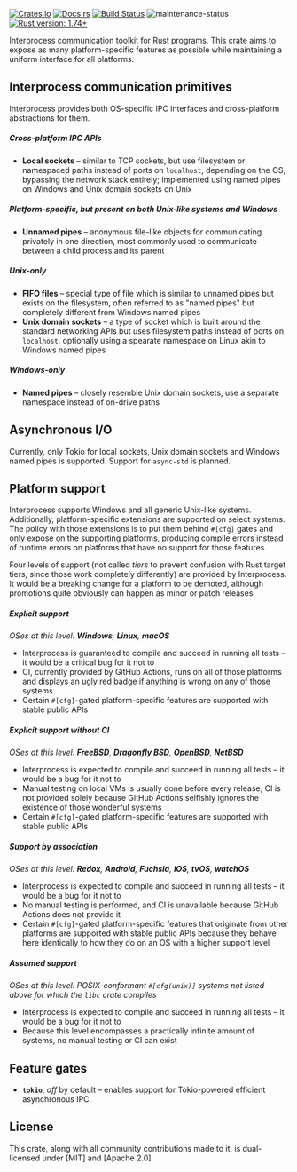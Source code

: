 [![Crates.io](https://img.shields.io/crates/v/interprocess)](https://crates.io/crates/interprocess "Interprocess on Crates.io")
[![Docs.rs](https://img.shields.io/badge/documentation-docs.rs-informational)](https://docs.rs/interprocess "interprocess on Docs.rs")
[![Build Status](https://github.com/kotauskas/interprocess/workflows/Checks%20and%20tests/badge.svg)](https://github.com/kotauskas/interprocess/actions "GitHub Actions page for Interprocess")
![maintenance-status](https://img.shields.io/badge/maintenance-actively%20developed-brightgreen)
[![Rust version: 1.74+](https://img.shields.io/badge/rust%20version-1.74+-orange)][blogpost]

Interprocess communication toolkit for Rust programs. This crate aims to expose as many platform-specific features as
possible while maintaining a uniform interface for all platforms.

## Interprocess communication primitives
Interprocess provides both OS-specific IPC interfaces and cross-platform abstractions for them.

##### Cross-platform IPC APIs
- **Local sockets** – similar to TCP sockets, but use filesystem or namespaced paths instead of ports on
`localhost`, depending on the OS, bypassing the network stack entirely; implemented using named pipes on Windows and
Unix domain sockets on Unix

##### Platform-specific, but present on both Unix-like systems and Windows
- **Unnamed pipes** – anonymous file-like objects for communicating privately in one direction, most commonly used
to communicate between a child process and its parent

##### Unix-only
- **FIFO files** – special type of file which is similar to unnamed pipes but exists on the filesystem, often
referred to as "named pipes" but completely different from Windows named pipes
- **Unix domain sockets** – a type of socket which is built around the standard networking APIs but uses filesystem
paths instead of ports on `localhost`, optionally using a spearate namespace on Linux akin to Windows named pipes

##### Windows-only
- **Named pipes** – closely resemble Unix domain sockets, use a separate namespace instead of on-drive paths

## Asynchronous I/O
Currently, only Tokio for local sockets, Unix domain sockets and Windows named pipes is supported. Support for
`async-std` is planned.

## Platform support
Interprocess supports Windows and all generic Unix-like systems. Additionally, platform-specific extensions are
supported on select systems. The policy with those extensions is to put them behind `#[cfg]` gates and only expose
on the supporting platforms, producing compile errors instead of runtime errors on platforms that have no support
for those features.

Four levels of support (not called *tiers* to prevent confusion with Rust target tiers, since those work completely
differently) are provided by Interprocess. It would be a breaking change for a platform to be demoted, although
promotions quite obviously can happen as minor or patch releases.

##### Explicit support
*OSes at this level: **Windows**, **Linux**, **macOS***

- Interprocess is guaranteed to compile and succeed in running all tests – it would be a critical bug for it not to
- CI, currently provided by GitHub Actions, runs on all of those platforms and displays an ugly red badge if
anything is wrong on any of those systems
- Certain `#[cfg]`-gated platform-specific features are supported with stable public APIs

##### Explicit support without CI
*OSes at this level: **FreeBSD**, **Dragonfly BSD**, **OpenBSD**, **NetBSD***

- Interprocess is expected to compile and succeed in running all tests – it would be a bug for it not to
- Manual testing on local VMs is usually done before every release; CI is not provided solely because GitHub Actions
selfishly ignores the existence of those wonderful systems
- Certain `#[cfg]`-gated platform-specific features are supported with stable public APIs

##### Support by association
*OSes at this level: **Redox**, **Android**, **Fuchsia**, **iOS**, **tvOS**, **watchOS***

- Interprocess is expected to compile and succeed in running all tests – it would be a bug for it not to
- No manual testing is performed, and CI is unavailable because GitHub Actions does not provide it
- Certain `#[cfg]`-gated platform-specific features that originate from other platforms are supported with stable
public APIs because they behave here identically to how they do on an OS with a higher support level

##### Assumed support
*OSes at this level: POSIX-conformant `#[cfg(unix)]` systems not listed above for which the `libc` crate compiles*

- Interprocess is expected to compile and succeed in running all tests – it would be a bug for it not to
- Because this level encompasses a practically infinite amount of systems, no manual testing or CI can exist

## Feature gates
- **`tokio`**, *off* by default – enables support for Tokio-powered efficient asynchronous IPC.

## License
This crate, along with all community contributions made to it, is dual-licensed under [MIT] and
[Apache 2.0].

[MIT license]: https://choosealicense.com/licenses/mit/
[Apache 2.0 license]: https://choosealicense.com/licenses/apache-2.0/
[blogpost]: https://blog.rust-lang.org/2023/11/16/Rust-1.74.0.html
